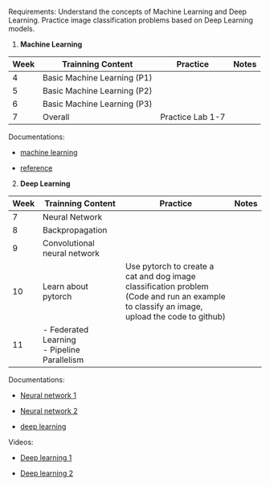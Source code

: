Requirements: Understand the concepts of Machine Learning and Deep Learning. Practice image classification problems based on Deep Learning models.

1. **Machine Learning**

| Week | Trainning Content           | Practice         | Notes |
| ---- | --------------------------- | ---------------- | ----- |
| 4    | Basic Machine Learning (P1) |                  |       |
| 5    | Basic Machine Learning (P2) |                  |       |
| 6    | Basic Machine Learning (P3) |                  |       |
| 7    | Overall                     | Practice Lab 1-7 |       |

Documentations:

- [machine learning](https://husteduvn-my.sharepoint.com/:f:/g/personal/luan_nt200375_sis_hust_edu_vn/EiKMfaTzQIpJt6LCaNvMP3sBium1VMbixBhmwVnvBxjagg?e=NmWbOc)

- [reference](https://husteduvn-my.sharepoint.com/:f:/g/personal/luan_nt200375_sis_hust_edu_vn/EiI50CaE_MNGpsaChrASTLgB-w8IQsSf6nhT2h0PzIhoFQ?e=flubiq)

2. **Deep Learning**

| Week | Trainning Content                              | Practice                                                                                                                                      | Notes |
| ---- | ---------------------------------------------- | --------------------------------------------------------------------------------------------------------------------------------------------- | ----- |
| 7    | Neural Network                                 |                                                                                                                                               |       |
| 8    | Backpropagation                                |                                                                                                                                               |       |
| 9    | Convolutional neural network                   |                                                                                                                                               |       |
| 10   | Learn about pytorch                            | Use pytorch to create a cat and dog image classification problem<br>(Code and run an example to classify an image, upload the code to github) |       |
| 11   | - Federated Learning<br>- Pipeline Parallelism |                                                                                                                                               |       |

Documentations:

- [Neural network 1](https://ml4a.github.io/ml4a/)

- [Neural network 2](https://playground.tensorflow.org/#activation=tanh&batchSize=10&dataset=circle®Dataset=reg-plane&learningRate=0.03®ularizationRate=0&noise=0&networkShape=4,2&seed=0.21569&showTestData=false&discretize=false&percTrainData=50&x=true&y=true&xTimesY=false&xSquared=false&ySquared=false&cosX=false&sinX=false&cosY=false&sinY=false&collectStats=false&problem=classification&initZero=false&hideText=false)

- [deep learning](https://nttuan8.com/gioi-thieu-ve-deep-learning/)

Videos:

- [Deep learning 1](https://youtu.be/i3ieWk3Qmu8)

- [Deep learning 2](https://youtu.be/wswSfNSY7Ys)
